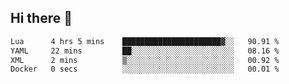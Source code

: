 ## Hi there 👋
<!--START_SECTION:waka-->

```txt
Lua      4 hrs 5 mins    ██████████████████████▓░░   90.91 %
YAML     22 mins         ██░░░░░░░░░░░░░░░░░░░░░░░   08.16 %
XML      2 mins          ▒░░░░░░░░░░░░░░░░░░░░░░░░   00.92 %
Docker   0 secs          ░░░░░░░░░░░░░░░░░░░░░░░░░   00.01 %
```

<!--END_SECTION:waka-->
